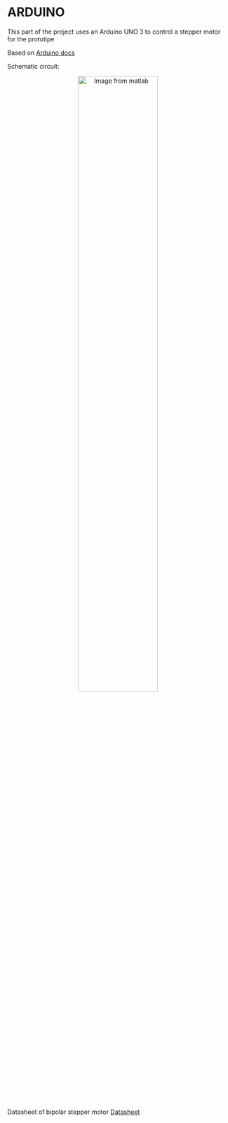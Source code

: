 # ARDUINO
This part of the project uses an Arduino UNO 3 to control a stepper motor for the prototipe

Based on [Arduino docs](https://docs.arduino.cc/learn/electronics/stepper-motors/)

Schematic circuit: 
<div align="center">
    <img height="60%" width="60%" alt="Image from matlab" src="https://docs.arduino.cc/static/ab1a1fcdc08dc7e8a5cec48a5b705cbc/0a47e/bipolarKnob_schms.png">
</div>


Datasheet of bipolar stepper motor
[Datasheet](https://www.oyostepper.com/images/upload/File/17HS19-2004S1.pdf)